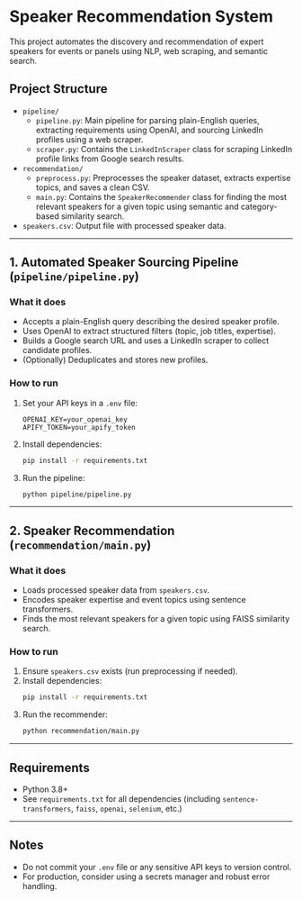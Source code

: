 # Speaker Recommendation System

This project automates the discovery and recommendation of expert speakers for events or panels using NLP, web scraping, and semantic search.

## Project Structure

- `pipeline/`
  - `pipeline.py`: Main pipeline for parsing plain-English queries, extracting requirements using OpenAI, and sourcing LinkedIn profiles using a web scraper.
  - `scraper.py`: Contains the `LinkedInScraper` class for scraping LinkedIn profile links from Google search results.
- `recommendation/`
  - `preprocess.py`: Preprocesses the speaker dataset, extracts expertise topics, and saves a clean CSV.
  - `main.py`: Contains the `SpeakerRecommender` class for finding the most relevant speakers for a given topic using semantic and category-based similarity search.
- `speakers.csv`: Output file with processed speaker data.

---

## 1. Automated Speaker Sourcing Pipeline (`pipeline/pipeline.py`)

### What it does
- Accepts a plain-English query describing the desired speaker profile.
- Uses OpenAI to extract structured filters (topic, job titles, expertise).
- Builds a Google search URL and uses a LinkedIn scraper to collect candidate profiles.
- (Optionally) Deduplicates and stores new profiles.

### How to run
1. Set your API keys in a `.env` file:
   ```env
   OPENAI_KEY=your_openai_key
   APIFY_TOKEN=your_apify_token
   ```
2. Install dependencies:
   ```sh
   pip install -r requirements.txt
   ```
3. Run the pipeline:
   ```sh
   python pipeline/pipeline.py
   ```

---

## 2. Speaker Recommendation (`recommendation/main.py`)

### What it does
- Loads processed speaker data from `speakers.csv`.
- Encodes speaker expertise and event topics using sentence transformers.
- Finds the most relevant speakers for a given topic using FAISS similarity search.

### How to run
1. Ensure `speakers.csv` exists (run preprocessing if needed).
2. Install dependencies:
   ```sh
   pip install -r requirements.txt
   ```
3. Run the recommender:
   ```sh
   python recommendation/main.py
   ```

---

## Requirements
- Python 3.8+
- See `requirements.txt` for all dependencies (including `sentence-transformers`, `faiss`, `openai`, `selenium`, etc.)

---

## Notes
- Do not commit your `.env` file or any sensitive API keys to version control.
- For production, consider using a secrets manager and robust error handling.


